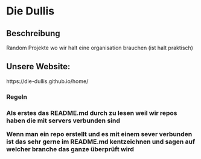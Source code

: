 
<h1>Die Dullis</h1>

<h2>Beschreibung</h2>
<p>Random Projekte wo wir halt eine organisation brauchen (ist halt praktisch)</p>

<h2>Unsere Website:</h2>
https://die-dullis.github.io/home/

<h3>Regeln<h3>
<p>Als erstes das README.md durch zu lesen weil wir repos haben die mit servers verbunden sind</p>
<p>Wenn man ein repo erstellt und es mit einem sever verbunden ist das sehr gerne im README.md kentzeichnen und sagen auf welcher branche das ganze überprüft wird</p>
